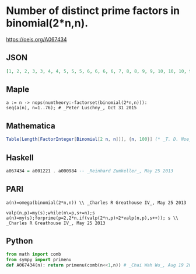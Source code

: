 # Number of distinct prime factors in binomial\(2\*n,n\)\.
https://oeis.org/A067434
## JSON
```JSON
[1, 2, 2, 3, 3, 4, 4, 5, 5, 5, 6, 6, 6, 6, 7, 8, 8, 9, 9, 10, 10, 10, 9, 10, 10, 10, 10, 12, 13, 12, 12, 13, 14, 14, 14, 14, 14, 15, 14, 15, 15, 16, 16, 16, 17, 17, 17, 18, 18, 18, 18, 18, 19, 20, 19, 19, 19, 20, 20, 21, 21, 21, 21, 22, 22, 23, 24, 23, 23, 23, 23, 24, 24, 24, 25, 25]
```
## Maple
```Maple
a := n -> nops(numtheory:-factorset(binomial(2*n,n))):
seq(a(n), n=1..76); # _Peter Luschny_, Oct 31 2015
```
## Mathematica
```Mathematica
Table[Length[FactorInteger[Binomial[2 n, n]]], {n, 100}] (* _T. D. Noe_, Aug 17 2011 *)
```
## Haskell
```Haskell
a067434 = a001221 . a000984 -- _Reinhard Zumkeller_, May 25 2013
```
## PARI
```PARI
a(n)=omega(binomial(2*n,n)) \\ _Charles R Greathouse IV_, May 25 2013
```
```PARI
valp(n,p)=my(s);while(n\=p,s+=n);s
a(n)=my(s);forprime(p=2,2*n,if(valp(2*n,p)>2*valp(n,p),s++)); s \\ _Charles R Greathouse IV_, May 25 2013
```
## Python
```Python
from math import comb
from sympy import primenu
def A067434(n): return primenu(comb(n<<1,n)) # _Chai Wah Wu_, Aug 19 2024
```
